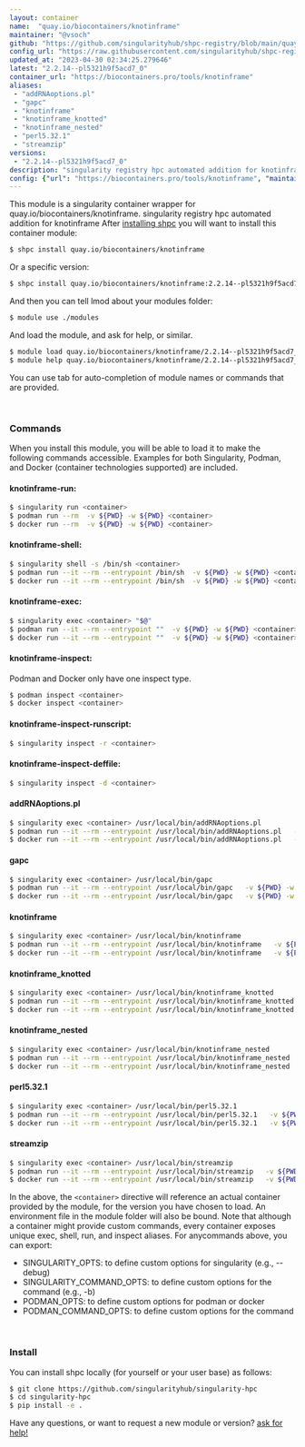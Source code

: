 ```yaml
---
layout: container
name:  "quay.io/biocontainers/knotinframe"
maintainer: "@vsoch"
github: "https://github.com/singularityhub/shpc-registry/blob/main/quay.io/biocontainers/knotinframe/container.yaml"
config_url: "https://raw.githubusercontent.com/singularityhub/shpc-registry/main/quay.io/biocontainers/knotinframe/container.yaml"
updated_at: "2023-04-30 02:34:25.279646"
latest: "2.2.14--pl5321h9f5acd7_0"
container_url: "https://biocontainers.pro/tools/knotinframe"
aliases:
 - "addRNAoptions.pl"
 - "gapc"
 - "knotinframe"
 - "knotinframe_knotted"
 - "knotinframe_nested"
 - "perl5.32.1"
 - "streamzip"
versions:
 - "2.2.14--pl5321h9f5acd7_0"
description: "singularity registry hpc automated addition for knotinframe"
config: {"url": "https://biocontainers.pro/tools/knotinframe", "maintainer": "@vsoch", "description": "singularity registry hpc automated addition for knotinframe", "latest": {"2.2.14--pl5321h9f5acd7_0": "sha256:99b15a33cd982b2e72e14365fe820b883ac07228c32a941e7665894164496e9e"}, "tags": {"2.2.14--pl5321h9f5acd7_0": "sha256:99b15a33cd982b2e72e14365fe820b883ac07228c32a941e7665894164496e9e"}, "docker": "quay.io/biocontainers/knotinframe", "aliases": {"addRNAoptions.pl": "/usr/local/bin/addRNAoptions.pl", "gapc": "/usr/local/bin/gapc", "knotinframe": "/usr/local/bin/knotinframe", "knotinframe_knotted": "/usr/local/bin/knotinframe_knotted", "knotinframe_nested": "/usr/local/bin/knotinframe_nested", "perl5.32.1": "/usr/local/bin/perl5.32.1", "streamzip": "/usr/local/bin/streamzip"}}
---
```


This module is a singularity container wrapper for quay.io/biocontainers/knotinframe.
singularity registry hpc automated addition for knotinframe
After [installing shpc](#install) you will want to install this container module:


```bash
$ shpc install quay.io/biocontainers/knotinframe
```

Or a specific version:

```bash
$ shpc install quay.io/biocontainers/knotinframe:2.2.14--pl5321h9f5acd7_0
```

And then you can tell lmod about your modules folder:

```bash
$ module use ./modules
```

And load the module, and ask for help, or similar.

```bash
$ module load quay.io/biocontainers/knotinframe/2.2.14--pl5321h9f5acd7_0
$ module help quay.io/biocontainers/knotinframe/2.2.14--pl5321h9f5acd7_0
```

You can use tab for auto-completion of module names or commands that are provided.

<br>

### Commands

When you install this module, you will be able to load it to make the following commands accessible.
Examples for both Singularity, Podman, and Docker (container technologies supported) are included.

#### knotinframe-run:

```bash
$ singularity run <container>
$ podman run --rm  -v ${PWD} -w ${PWD} <container>
$ docker run --rm  -v ${PWD} -w ${PWD} <container>
```

#### knotinframe-shell:

```bash
$ singularity shell -s /bin/sh <container>
$ podman run --it --rm --entrypoint /bin/sh  -v ${PWD} -w ${PWD} <container>
$ docker run --it --rm --entrypoint /bin/sh  -v ${PWD} -w ${PWD} <container>
```

#### knotinframe-exec:

```bash
$ singularity exec <container> "$@"
$ podman run --it --rm --entrypoint ""  -v ${PWD} -w ${PWD} <container> "$@"
$ docker run --it --rm --entrypoint ""  -v ${PWD} -w ${PWD} <container> "$@"
```

#### knotinframe-inspect:

Podman and Docker only have one inspect type.

```bash
$ podman inspect <container>
$ docker inspect <container>
```

#### knotinframe-inspect-runscript:

```bash
$ singularity inspect -r <container>
```

#### knotinframe-inspect-deffile:

```bash
$ singularity inspect -d <container>
```


#### addRNAoptions.pl

```bash
$ singularity exec <container> /usr/local/bin/addRNAoptions.pl
$ podman run --it --rm --entrypoint /usr/local/bin/addRNAoptions.pl   -v ${PWD} -w ${PWD} <container> -c " $@"
$ docker run --it --rm --entrypoint /usr/local/bin/addRNAoptions.pl   -v ${PWD} -w ${PWD} <container> -c " $@"
```


#### gapc

```bash
$ singularity exec <container> /usr/local/bin/gapc
$ podman run --it --rm --entrypoint /usr/local/bin/gapc   -v ${PWD} -w ${PWD} <container> -c " $@"
$ docker run --it --rm --entrypoint /usr/local/bin/gapc   -v ${PWD} -w ${PWD} <container> -c " $@"
```


#### knotinframe

```bash
$ singularity exec <container> /usr/local/bin/knotinframe
$ podman run --it --rm --entrypoint /usr/local/bin/knotinframe   -v ${PWD} -w ${PWD} <container> -c " $@"
$ docker run --it --rm --entrypoint /usr/local/bin/knotinframe   -v ${PWD} -w ${PWD} <container> -c " $@"
```


#### knotinframe_knotted

```bash
$ singularity exec <container> /usr/local/bin/knotinframe_knotted
$ podman run --it --rm --entrypoint /usr/local/bin/knotinframe_knotted   -v ${PWD} -w ${PWD} <container> -c " $@"
$ docker run --it --rm --entrypoint /usr/local/bin/knotinframe_knotted   -v ${PWD} -w ${PWD} <container> -c " $@"
```


#### knotinframe_nested

```bash
$ singularity exec <container> /usr/local/bin/knotinframe_nested
$ podman run --it --rm --entrypoint /usr/local/bin/knotinframe_nested   -v ${PWD} -w ${PWD} <container> -c " $@"
$ docker run --it --rm --entrypoint /usr/local/bin/knotinframe_nested   -v ${PWD} -w ${PWD} <container> -c " $@"
```


#### perl5.32.1

```bash
$ singularity exec <container> /usr/local/bin/perl5.32.1
$ podman run --it --rm --entrypoint /usr/local/bin/perl5.32.1   -v ${PWD} -w ${PWD} <container> -c " $@"
$ docker run --it --rm --entrypoint /usr/local/bin/perl5.32.1   -v ${PWD} -w ${PWD} <container> -c " $@"
```


#### streamzip

```bash
$ singularity exec <container> /usr/local/bin/streamzip
$ podman run --it --rm --entrypoint /usr/local/bin/streamzip   -v ${PWD} -w ${PWD} <container> -c " $@"
$ docker run --it --rm --entrypoint /usr/local/bin/streamzip   -v ${PWD} -w ${PWD} <container> -c " $@"
```



In the above, the `<container>` directive will reference an actual container provided
by the module, for the version you have chosen to load. An environment file in the
module folder will also be bound. Note that although a container
might provide custom commands, every container exposes unique exec, shell, run, and
inspect aliases. For anycommands above, you can export:

 - SINGULARITY_OPTS: to define custom options for singularity (e.g., --debug)
 - SINGULARITY_COMMAND_OPTS: to define custom options for the command (e.g., -b)
 - PODMAN_OPTS: to define custom options for podman or docker
 - PODMAN_COMMAND_OPTS: to define custom options for the command

<br>

### Install

You can install shpc locally (for yourself or your user base) as follows:

```bash
$ git clone https://github.com/singularityhub/singularity-hpc
$ cd singularity-hpc
$ pip install -e .
```

Have any questions, or want to request a new module or version? [ask for help!](https://github.com/singularityhub/singularity-hpc/issues)